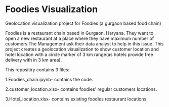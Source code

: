 # Foodies Visualization
Geolocation visualization project for Foodies (a gurgaon based food chain)

Foodies is a restaurant chain based in Gurgaon, Haryana. They want to open a new restaurant at a place where they have maximum number of customers.The Management ask their data analyst to help in this issue. This project creates a geolocation visualization to show customer location and hotel location with a circle marker of 3 km range(as hotels provide free delivery with in 3 km area).

This repositiry contains 3 files:

1.Foodies_chain.ipynb- contains the code.

2.customer_location.xlsx- contains foodies' regular customers locations.

3.Hotel_location.xlsx- contains existing foodies restaurant locations.
